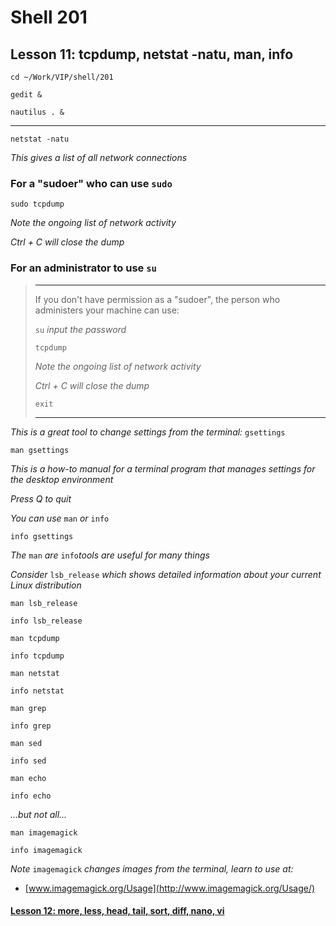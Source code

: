 # Shell 201
## Lesson 11: tcpdump, netstat -natu, man, info

`cd ~/Work/VIP/shell/201`

`gedit &`

`nautilus . &`
___

`netstat -natu`

*This gives a list of all network connections*

### For a "sudoer" who can use `sudo`

`sudo tcpdump`

*Note the ongoing list of network activity*

*Ctrl + C will close the dump*

### For an administrator to use `su`
> ___
> If you don't have permission as a "sudoer", the person who administers your machine can use:
> 
> `su` *input the password*
> 
> `tcpdump`
> 
> *Note the ongoing list of network activity*
> 
> *Ctrl + C will close the dump*
> 
> `exit`
> ___

*This is a great tool to change settings from the terminal:* `gsettings`

`man gsettings`

*This is a how-to manual for a terminal program that manages settings for the desktop environment*

*Press Q to quit*

*You can use* `man` *or* `info`

`info gsettings`

*The* `man` *are* `info`*tools are useful for many things*

*Consider* `lsb_release` *which shows detailed information about your current Linux distribution*

`man lsb_release`

`info lsb_release`

`man tcpdump`

`info tcpdump`

`man netstat`

`info netstat`

`man grep`

`info grep`

`man sed`

`info sed`

`man echo`

`info echo`

*...but not all...*

`man imagemagick`

`info imagemagick`

*Note* `imagemagick` *changes images from the terminal, learn to use at:*
- [www.imagemagick.org/Usage](http://www.imagemagick.org/Usage/)

#### [Lesson 12: more, less, head, tail, sort, diff, nano, vi](https://github.com/inkVerb/vip/blob/master/201-shell/Lesson-12.md)
